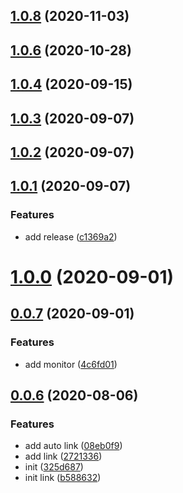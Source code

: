 ## [1.0.8](https://gitlab.alipay-inc.com/kevin.hs/dragaux/compare/v1.0.7...v1.0.8) (2020-11-03)



## [1.0.6](https://gitlab.alipay-inc.com/kevin.hs/dragaux/compare/v1.0.4...v1.0.6) (2020-10-28)



## [1.0.4](https://gitlab.alipay-inc.com/kevin.hs/dragaux/compare/v1.0.3...v1.0.4) (2020-09-15)



## [1.0.3](https://gitlab.alipay-inc.com/kevin.hs/dragaux/compare/v1.0.2...v1.0.3) (2020-09-07)



## [1.0.2](https://gitlab.alipay-inc.com/kevin.hs/dragaux/compare/v1.0.1...v1.0.2) (2020-09-07)



## [1.0.1](https://gitlab.alipay-inc.com/kevin.hs/dragaux/compare/v1.0.0...v1.0.1) (2020-09-07)


### Features

* add release ([c1369a2](https://gitlab.alipay-inc.com/kevin.hs/dragaux/commit/c1369a261a219351f4b7f11d1aefbcc73f7b7501))



# [1.0.0](https://gitlab.alipay-inc.com/kevin.hs/dragaux/compare/v0.0.7...v1.0.0) (2020-09-01)



## [0.0.7](https://gitlab.alipay-inc.com/kevin.hs/dragaux/compare/v0.0.6...v0.0.7) (2020-09-01)


### Features

* add monitor ([4c6fd01](https://gitlab.alipay-inc.com/kevin.hs/dragaux/commit/4c6fd017647eacf8fd693f3b784fcbb817fce3c4))



## [0.0.6](https://gitlab.alipay-inc.com/kevin.hs/dragaux/compare/325d687f803402c528a9417cc70376c5e2de47c3...v0.0.6) (2020-08-06)


### Features

* add auto link ([08eb0f9](https://gitlab.alipay-inc.com/kevin.hs/dragaux/commit/08eb0f9d4d8b6c408ee9076032d1833b927f848d))
* add link ([2721336](https://gitlab.alipay-inc.com/kevin.hs/dragaux/commit/2721336a0e5672ba7ad92248103c2cf5f9f277f7))
* init ([325d687](https://gitlab.alipay-inc.com/kevin.hs/dragaux/commit/325d687f803402c528a9417cc70376c5e2de47c3))
* init link ([b588632](https://gitlab.alipay-inc.com/kevin.hs/dragaux/commit/b5886328a4bc8652ededa906326a511505ab5132))



